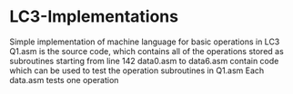 # LC3-Implementations
Simple implementation of machine language for basic operations in LC3
Q1.asm is the source code, which contains all of the operations stored as subroutines starting from line 142
data0.asm to data6.asm contain code which can be used to test the operation subroutines in Q1.asm
Each data.asm tests one operation
